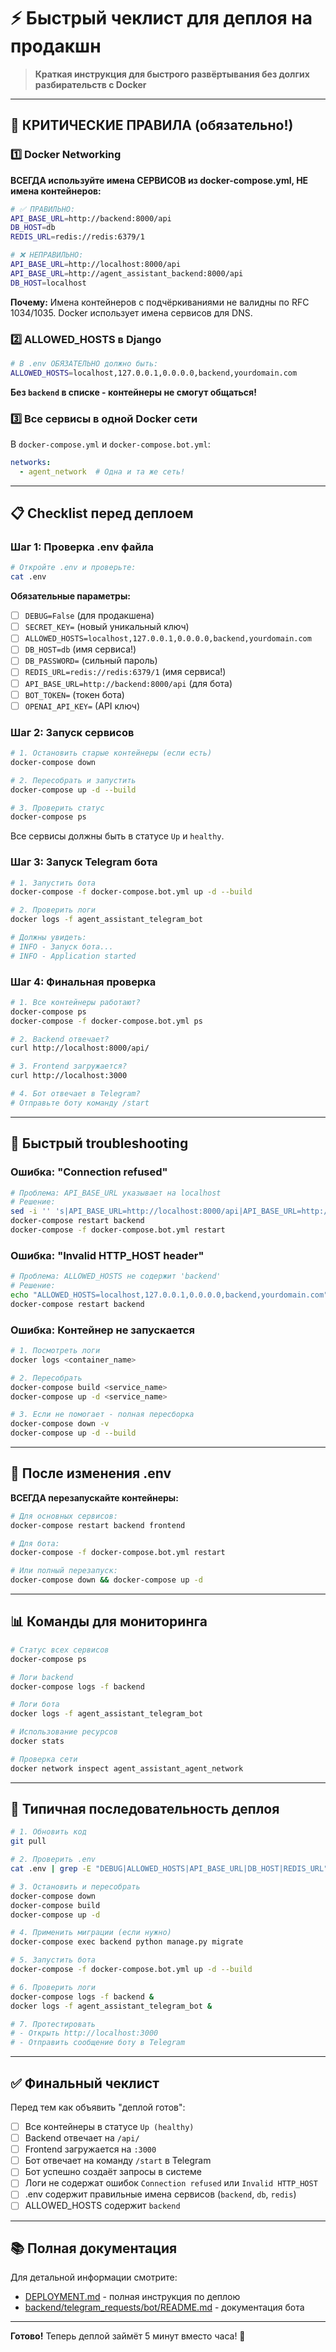 # ⚡ Быстрый чеклист для деплоя на продакшн

> **Краткая инструкция для быстрого развёртывания без долгих разбирательств с Docker**

---

## 🚨 КРИТИЧЕСКИЕ ПРАВИЛА (обязательно!)

### 1️⃣ Docker Networking

**ВСЕГДА используйте имена СЕРВИСОВ из docker-compose.yml, НЕ имена контейнеров:**

```bash
# ✅ ПРАВИЛЬНО:
API_BASE_URL=http://backend:8000/api
DB_HOST=db
REDIS_URL=redis://redis:6379/1

# ❌ НЕПРАВИЛЬНО:
API_BASE_URL=http://localhost:8000/api
API_BASE_URL=http://agent_assistant_backend:8000/api
DB_HOST=localhost
```

**Почему:** Имена контейнеров с подчёркиваниями не валидны по RFC 1034/1035. Docker использует имена сервисов для DNS.

### 2️⃣ ALLOWED_HOSTS в Django

```bash
# В .env ОБЯЗАТЕЛЬНО должно быть:
ALLOWED_HOSTS=localhost,127.0.0.1,0.0.0.0,backend,yourdomain.com
```

**Без `backend` в списке - контейнеры не смогут общаться!**

### 3️⃣ Все сервисы в одной Docker сети

В `docker-compose.yml` и `docker-compose.bot.yml`:
```yaml
networks:
  - agent_network  # Одна и та же сеть!
```

---

## 📋 Checklist перед деплоем

### Шаг 1: Проверка .env файла

```bash
# Откройте .env и проверьте:
cat .env
```

**Обязательные параметры:**
- [ ] `DEBUG=False` (для продакшена)
- [ ] `SECRET_KEY=` (новый уникальный ключ)
- [ ] `ALLOWED_HOSTS=localhost,127.0.0.1,0.0.0.0,backend,yourdomain.com`
- [ ] `DB_HOST=db` (имя сервиса!)
- [ ] `DB_PASSWORD=` (сильный пароль)
- [ ] `REDIS_URL=redis://redis:6379/1` (имя сервиса!)
- [ ] `API_BASE_URL=http://backend:8000/api` (для бота)
- [ ] `BOT_TOKEN=` (токен бота)
- [ ] `OPENAI_API_KEY=` (API ключ)

### Шаг 2: Запуск сервисов

```bash
# 1. Остановить старые контейнеры (если есть)
docker-compose down

# 2. Пересобрать и запустить
docker-compose up -d --build

# 3. Проверить статус
docker-compose ps
```

Все сервисы должны быть в статусе `Up` и `healthy`.

### Шаг 3: Запуск Telegram бота

```bash
# 1. Запустить бота
docker-compose -f docker-compose.bot.yml up -d --build

# 2. Проверить логи
docker logs -f agent_assistant_telegram_bot

# Должны увидеть:
# INFO - Запуск бота...
# INFO - Application started
```

### Шаг 4: Финальная проверка

```bash
# 1. Все контейнеры работают?
docker-compose ps
docker-compose -f docker-compose.bot.yml ps

# 2. Backend отвечает?
curl http://localhost:8000/api/

# 3. Frontend загружается?
curl http://localhost:3000

# 4. Бот отвечает в Telegram?
# Отправьте боту команду /start
```

---

## 🐛 Быстрый troubleshooting

### Ошибка: "Connection refused"

```bash
# Проблема: API_BASE_URL указывает на localhost
# Решение:
sed -i '' 's|API_BASE_URL=http://localhost:8000/api|API_BASE_URL=http://backend:8000/api|g' .env
docker-compose restart backend
docker-compose -f docker-compose.bot.yml restart
```

### Ошибка: "Invalid HTTP_HOST header"

```bash
# Проблема: ALLOWED_HOSTS не содержит 'backend'
# Решение:
echo "ALLOWED_HOSTS=localhost,127.0.0.1,0.0.0.0,backend,yourdomain.com" >> .env
docker-compose restart backend
```

### Ошибка: Контейнер не запускается

```bash
# 1. Посмотреть логи
docker logs <container_name>

# 2. Пересобрать
docker-compose build <service_name>
docker-compose up -d <service_name>

# 3. Если не помогает - полная пересборка
docker-compose down -v
docker-compose up -d --build
```

---

## 🔧 После изменения .env

**ВСЕГДА перезапускайте контейнеры:**

```bash
# Для основных сервисов:
docker-compose restart backend frontend

# Для бота:
docker-compose -f docker-compose.bot.yml restart

# Или полный перезапуск:
docker-compose down && docker-compose up -d
```

---

## 📊 Команды для мониторинга

```bash
# Статус всех сервисов
docker-compose ps

# Логи backend
docker-compose logs -f backend

# Логи бота
docker logs -f agent_assistant_telegram_bot

# Использование ресурсов
docker stats

# Проверка сети
docker network inspect agent_assistant_agent_network
```

---

## 🎯 Типичная последовательность деплоя

```bash
# 1. Обновить код
git pull

# 2. Проверить .env
cat .env | grep -E "DEBUG|ALLOWED_HOSTS|API_BASE_URL|DB_HOST|REDIS_URL"

# 3. Остановить и пересобрать
docker-compose down
docker-compose build
docker-compose up -d

# 4. Применить миграции (если нужно)
docker-compose exec backend python manage.py migrate

# 5. Запустить бота
docker-compose -f docker-compose.bot.yml up -d --build

# 6. Проверить логи
docker-compose logs -f backend &
docker logs -f agent_assistant_telegram_bot &

# 7. Протестировать
# - Открыть http://localhost:3000
# - Отправить сообщение боту в Telegram
```

---

## ✅ Финальный чеклист

Перед тем как объявить "деплой готов":

- [ ] Все контейнеры в статусе `Up (healthy)`
- [ ] Backend отвечает на `/api/`
- [ ] Frontend загружается на `:3000`
- [ ] Бот отвечает на команду `/start` в Telegram
- [ ] Бот успешно создаёт запросы в системе
- [ ] Логи не содержат ошибок `Connection refused` или `Invalid HTTP_HOST`
- [ ] .env содержит правильные имена сервисов (`backend`, `db`, `redis`)
- [ ] ALLOWED_HOSTS содержит `backend`

---

## 📚 Полная документация

Для детальной информации смотрите:
- [DEPLOYMENT.md](../DEPLOYMENT.md) - полная инструкция по деплою
- [backend/telegram_requests/bot/README.md](../backend/telegram_requests/bot/README.md) - документация бота

---

**Готово!** Теперь деплой займёт 5 минут вместо часа! 🚀

